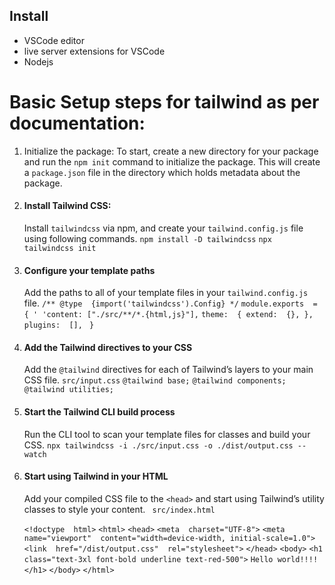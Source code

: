 


## Install 
- VSCode editor
- live server extensions for VSCode
- Nodejs 

# Basic Setup steps for tailwind as per documentation:
1.  Initialize the package: To start, create a new directory for your package and run the `npm init` command to initialize the package. This will create a `package.json` file in the directory which holds metadata about the package.
2.  #### Install Tailwind CSS: 
	 Install `tailwindcss` via npm, and create your `tailwind.config.js`  file using following commands.
	 `npm install -D tailwindcss`
`npx tailwindcss init`
3. #### Configure your template paths

	Add the paths to all of your template files in your  `tailwind.config.js`  file.
	`/** @type  {import('tailwindcss').Config} */`
	 `module.exports  =  { '
	 'content: ["./src/**/*.{html,js}"],`
		  `theme:  { extend:  {}, },` 
		  `plugins:  [], `
	  `}`
    
4.  #### Add the Tailwind directives to your CSS

	Add the  `@tailwind`  directives for each of Tailwind’s layers to your main CSS file.
	`src/input.css`
	`@tailwind base;`
	`@tailwind components;`
	`@tailwind utilities;`
    
5.  #### Start the Tailwind CLI build process

	Run the CLI tool to scan your template files for classes and build your CSS.
`npx tailwindcss -i ./src/input.css -o ./dist/output.css --watch`

6. #### Start using Tailwind in your HTML

	Add your compiled CSS file to the  `<head>`  and start using Tailwind’s utility classes to style your content.
 ` src/index.html`

	`<!doctype  html>`
`<html>`
`<head>`
`<meta  charset="UTF-8">`
`<meta  name="viewport"  content="width=device-width, initial-scale=1.0">`
`<link  href="/dist/output.css"  rel="stylesheet">`
`</head>`
`<body>`
`<h1  class="text-3xl font-bold underline text-red-500">`
`Hello world!!!!`
`</h1>`
`</body>`
`</html>`




